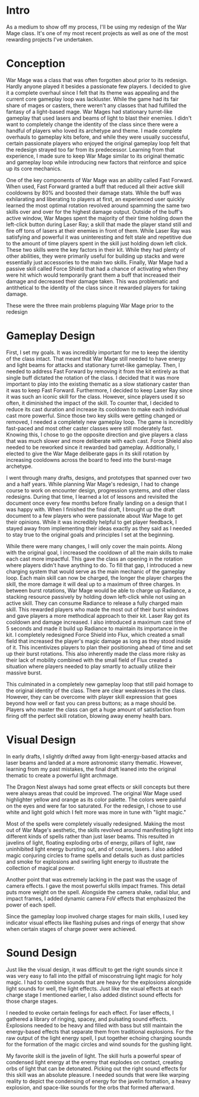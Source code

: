 # Intro
As a medium to show off my process, I'll be using my redesign of the War Mage class. It's one of my most recent projects as well as one of the most rewarding projects I've undertaken.

# Conception
War Mage was a class that was often forgotten about prior to its redesign. Hardly anyone played it besides a passionate few players. I decided to give it a complete overhaul since I felt that its theme was appealing and the current core gameplay loop was lackluster. While the game had its fair share of mages or casters, there weren't any classes that had fulfilled the fantasy of a light-based mage. War Mages had stationary turret-like gameplay that used lasers and beams of light to blast their enemies. I didn't want to completely change the identity of the class since there were a handful of players who loved its archetype and theme. I made complete overhauls to gameplay kits before, and while they were usually successful, certain passionate players who enjoyed the original gameplay loop felt that the redesign strayed too far from its predecessor. Learning from that experience, I made sure to keep War Mage similar to its original thematic and gameplay loop while introducing new factors that reinforce and spice up its core mechanics.

One of the key components of War Mage was an ability called Fast Forward. When used, Fast Forward granted a buff that reduced all their active skill cooldowns by 80% and boosted their damage stats. While the buff was exhilarating and liberating to players at first, an experienced user quickly learned the most optimal rotation revolved around spamming the same two skills over and over for the highest damage output. Outside of the buff's active window, War Mages spent the majority of their time holding down the left-click button during Laser Ray; a skill that made the player stand still and fire off tons of lasers at their enemies in front of them. While Laser Ray was satisfying and powerful it was uninteresting and felt stale and repetitive due to the amount of time players spent in the skill just holding down left click. These two skills were the key factors in their kit. While they had plenty of other abilities, they were primarily useful for building up stacks and were essentially just accessories to the main two skills. Finally, War Mage had a passive skill called Force Shield that had a chance of activating when they were hit which would temporarily grant them a buff that increased their damage and decreased their damage taken. This was problematic and antithetical to the identity of the class since it rewarded players for taking damage.

These were the three main problems plaguing War Mage prior to the redesign

# Gameplay Design
First, I set my goals. It was incredibly important for me to keep the identity of the class intact. That meant that War Mage still needed to have energy and light beams for attacks and stationary turret-like gameplay. Then, I needed to address Fast Forward by removing it from the kit entirely as that single buff dictated the rotation of the class. I decided that it was more important to play into the existing thematic as a slow stationary caster than it was to keep Fast Forward. 
Furthermore, I decided to keep Laser Ray since it was such an iconic skill for the class. However, since players used it so often, it diminished the impact of the skill. To counter that, I decided to reduce its cast duration and increase its cooldown to make each individual cast more powerful.
Since those two key skills were getting changed or removed, I needed a completely new gameplay loop. The game is incredibly fast-paced and most other caster classes were still moderately fast. Knowing this, I chose to go the opposite direction and give players a class that was much slower and more deliberate with each cast.
Force Shield also needed to be reworked since it rewarded bad gameplay.
Additionally, I elected to give the War Mage deliberate gaps in its skill rotation by increasing cooldowns across the board to feed into the burst-mage archetype.

I went through many drafts, designs, and prototypes that spanned over two and a half years. While planning War Mage's redesign, I had to change course to work on encounter design, progression systems, and other class redesigns. During that time, I learned a lot of lessons and revisited the document once every few months before finally landing on a design that I was happy with. When I finished the final draft, I brought up the draft document to a few players who were passionate about War Mage to get their opinions. While it was incredibly helpful to get player feedback, I stayed away from implementing their ideas exactly as they said as I needed to stay true to the original goals and principles I set at the beginning.

While there were many changes, I will only cover the main points. Along with the original goal, I increased the cooldown of all the main skills to make each cast more impactful. This gave the class an opening in the rotation where players didn't have anything to do. To fill that gap, I introduced a new charging system that would serve as the main mechanic of the gameplay loop. Each main skill can now be charged, the longer the player charges the skill, the more damage it will deal up to a maximum of three charges. In between burst rotations, War Mage would be able to charge up Radiance, a stacking resource passively by holding down left-click while not using an active skill. They can consume Radiance to release a fully charged main skill. This rewarded players who made the most out of their burst windows and gave players a more methodical approach to their kit. Laser Ray got its cooldown and damage increased. I also introduced a maximum cast time of 5 seconds and made it build up Radiance to maintain its importance in the kit. I completely redesigned Force Shield into Flux, which created a small field that increased the player's magic damage as long as they stood inside of it. This incentivizes players to plan their positioning ahead of time and set up their burst rotations. This also inherently made the class more risky as their lack of mobility combined with the small field of Flux created a situation where players needed to play smartly to actually utilize their massive burst.

This culminated in a completely new gameplay loop that still paid homage to the original identity of the class. There are clear weaknesses in the class. However, they can be overcome with player skill expression that goes beyond how well or fast you can press buttons; as a mage should be. Players who master the class can get a huge amount of satisfaction from firing off the perfect skill rotation, blowing away enemy health bars.

# Visual Design

In early drafts, I slightly drifted away from light-energy-based attacks and laser beams and landed at a more astronomic starry thematic. However, learning from my past mistakes, the final draft leaned into the original thematic to create a powerful light archmage. 

The Dragon Nest always had some great effects or skill concepts but there were always areas that could be improved. The original War Mage used highlighter yellow and orange as its color palette. The colors were painful on the eyes and were far too saturated. For the redesign, I chose to use white and light gold which I felt more was more in tune with "light magic." 

Most of the spells were completely visually redesigned. Making the most out of War Mage's aesthetic, the skills revolved around manifesting light into different kinds of spells rather than just laser beams. This resulted in javelins of light, floating exploding orbs of energy, pillars of light, raw uninhibited light energy bursting out, and of course, lasers. I also added magic conjuring circles to frame spells and details such as dust particles and smoke for explosions and swirling light energy to illustrate the collection of magical power.

Another point that was extremely lacking in the past was the usage of camera effects. I gave the most powerful skills impact frames. This detail puts more weight on the spell. Alongside the camera shake, radial blur, and impact frames, I added dynamic camera FoV effects that emphasized the power of each spell.

Since the gameplay loop involved charge stages for main skills, I used key indicator visual effects like flashing pulses and rings of energy that show when certain stages of charge power were achieved.

# Sound Design
Just like the visual design, it was difficult to get the right sounds since it was very easy to fall into the pitfall of misconstruing light magic for holy magic. I had to combine sounds that are heavy for the explosions alongside light sounds for well, the light effects. Just like the visual effects at each charge stage I mentioned earlier, I also added distinct sound effects for those charge stages.

I needed to evoke certain feelings for each effect. For laser effects, I gathered a library of ringing, spacey, and pulsating sound effects. Explosions needed to be heavy and filled with bass but still maintain the energy-based effects that separate them from traditional explosions. For the raw output of the light energy spell, I put together echoing charging sounds for the formation of the magic circles and wind sounds for the gushing light.

My favorite skill is the javelin of light. The skill hurls a powerful spear of condensed light energy at the enemy that explodes on contact, creating orbs of light that can be detonated. Picking out the right sound effects for this skill was an absolute pleasure. I needed sounds that were like warping reality to depict the condensing of energy for the javelin formation, a heavy explosion, and space-like sounds for the orbs that formed afterward.

